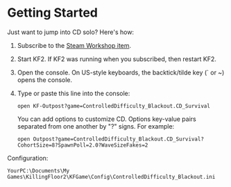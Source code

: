 
# Getting Started

Just want to jump into CD solo?  Here's how:

1. Subscribe to the [Steam Workshop item](https://steamcommunity.com/sharedfiles/filedetails/?id=2050370803).

1. Start KF2.  If KF2 was running when you subscribed, then restart KF2.

1. Open the console.  On US-style keyboards, the backtick/tilde key (\` or ~) opens the console.

1. Type or paste this line into the console:
   ```
   open KF-Outpost?game=ControlledDifficulty_Blackout.CD_Survival
   ```
   You can add options to customize CD.  Options key-value pairs separated from one another by "?" signs.
   For example:
   ```
   open Outpost?game=ControlledDifficulty_Blackout.CD_Survival?CohortSize=8?SpawnPoll=2.0?WaveSizeFakes=2
   ```
Configuration: 
   ```
   YourPC:\Documents\My Games\KillingFloor2\KFGame\Config\ControlledDifficulty_Blackout.ini
   ```
